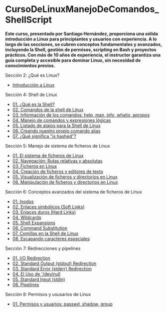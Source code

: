 # CursoDeLinuxManejoDeComandos_ShellScript

**Este curso, presentado por Santiago Hernández, proporciona una sólida introducción a Linux para principiantes y usuarios con experiencia. A lo largo de las secciones, se cubren conceptos fundamentales y avanzados, incluyendo la Shell, gestión de permisos, scripting en Bash y proyectos prácticos. Con más de 10 años de experiencia, el instructor garantiza una guía completa y accesible para dominar Linux, sin necesidad de conocimientos previos.**

Sección 2: ¿Qué es Linux?
* [Introducción a Linux](https://github.com/KIRIL13POK/CursoDeLinuxManejoDeComandos_ShellScript/blob/main/introduccionAlLinux.md)
  
Sección 4: Shell de Linux

* [01. ¿Qué es la Shell?](https://github.com/KIRIL13POK/CursoDeLinuxManejoDeComandos_ShellScript/blob/main/seccion_4_Shell/01_shell.md)
* [02. Comandos de la shell de Linux](https://github.com/KIRIL13POK/CursoDeLinuxManejoDeComandos_ShellScript/blob/main/seccion_4_Shell/02_Comandos_de_la_shell_de_Linux.md)
* [03. Información de los comandos: help, man, info, whatis, apropos](https://github.com/KIRIL13POK/CursoDeLinuxManejoDeComandos_ShellScript/blob/main/seccion_4_Shell/03_InformacionDeLosComandos_help_man_info_whatis_apropos.md)
* [04. Manejo de comandos y expresiones lógicas](https://github.com/KIRIL13POK/CursoDeLinuxManejoDeComandos_ShellScript/blob/main/seccion_4_Shell/04_ManejoDeComandosYExpresionesL%C3%B3gicas.md)
* [05. Listado de atajos para la Shell de Linux](https://github.com/KIRIL13POK/CursoDeLinuxManejoDeComandos_ShellScript/blob/main/seccion_4_Shell/05_Atajos_Shell_Linux.md)
* [ 06. Creando nuestro propio comando alias](https://github.com/KIRIL13POK/CursoDeLinuxManejoDeComandos_ShellScript/blob/main/seccion_4_Shell/06_Creando_Alias.md)
* [ 07. ¿Qué significa "is hashed"? ](https://github.com/KIRIL13POK/CursoDeLinuxManejoDeComandos_ShellScript/blob/main/seccion_4_Shell/07_Qu%C3%A9%20significa_is%20hashed.md)

Sección 5: Manejo de sistema de ficheros de Linux

* [01. El sistema de ficheros de Linux](https://github.com/KIRIL13POK/CursoDeLinuxManejoDeComandos_ShellScript/blob/main/seccion_5_Manejo_de_ficheros/01_El_sistema_de_fichero_Linux.md)
* [02.  Navegación: Rutas relativas y absolutas](https://github.com/KIRIL13POK/CursoDeLinuxManejoDeComandos_ShellScript/blob/main/seccion_5_Manejo_de_ficheros/02_Navegacion_tipo_de_rutas.md)
* [03. Ficheros en Linux ](https://github.com/KIRIL13POK/CursoDeLinuxManejoDeComandos_ShellScript/blob/main/seccion_5_Manejo_de_ficheros/03_Ficheros_en_Linux.md)
* [04. Creación de ficheros y editores de texto](https://github.com/KIRIL13POK/CursoDeLinuxManejoDeComandos_ShellScript/blob/main/seccion_5_Manejo_de_ficheros/04_Creacion_de_ficheros-Y_editores_de_texto.md)
* [05. Visualización de ficheros y directorios en Linux ](https://github.com/KIRIL13POK/CursoDeLinuxManejoDeComandos_ShellScript/blob/main/seccion_5_Manejo_de_ficheros/05_Visualizacion_de_ficheros_y_editores_de_texto.md)
* [06. Manipulación de ficheros y directorios en Linux ](https://github.com/KIRIL13POK/CursoDeLinuxManejoDeComandos_ShellScript/blob/main/seccion_5_Manejo_de_ficheros/06_Manipulacion_de_ficheros_y_directorios.md)

Sección 6: Conceptos avanzados del sistema de ficheros de Linux

* [01. Inodos](https://github.com/KIRIL13POK/CursoDeLinuxManejoDeComandos_ShellScript/blob/main/seccion_6_Conceptos_avanzados_del_sistema_de_ficheros_y_la_Shell_de_Linux/01_Inodos.md)
* [ 02. Enlaces simbólicos (Soft Links)](https://github.com/KIRIL13POK/CursoDeLinuxManejoDeComandos_ShellScript/blob/main/seccion_6_Conceptos_avanzados_del_sistema_de_ficheros_y_la_Shell_de_Linux/03_Enlaces_simbolicos_Soft_Links.md)
* [ 03.  Enlaces duros (Hard Links)](https://github.com/KIRIL13POK/CursoDeLinuxManejoDeComandos_ShellScript/blob/main/seccion_6_Conceptos_avanzados_del_sistema_de_ficheros_y_la_Shell_de_Linux/04_Enlaces_duros_Hard_Links.md)
* [04. Wildcards](https://github.com/KIRIL13POK/CursoDeLinuxManejoDeComandos_ShellScript/blob/main/seccion_6_Conceptos_avanzados_del_sistema_de_ficheros_y_la_Shell_de_Linux/06_Midcards.md)
* [05. Shell Expansions](https://github.com/KIRIL13POK/CursoDeLinuxManejoDeComandos_ShellScript/blob/main/seccion_6_Conceptos_avanzados_del_sistema_de_ficheros_y_la_Shell_de_Linux/07_Shell_Expansions.md)
* [06. Command Substitution](https://github.com/KIRIL13POK/CursoDeLinuxManejoDeComandos_ShellScript/blob/main/seccion_6_Conceptos_avanzados_del_sistema_de_ficheros_y_la_Shell_de_Linux/08_%20Command_Substitution.md)
* [07. Comillas en la Shell de Linux](https://github.com/KIRIL13POK/CursoDeLinuxManejoDeComandos_ShellScript/blob/main/seccion_6_Conceptos_avanzados_del_sistema_de_ficheros_y_la_Shell_de_Linux/09_Comillas_en_la_Shell_de_Linux.md)
* [08. Escapando caracteres especiales](https://github.com/KIRIL13POK/CursoDeLinuxManejoDeComandos_ShellScript/blob/main/seccion_6_Conceptos_avanzados_del_sistema_de_ficheros_y_la_Shell_de_Linux/10_Escapando_caracteres_especiales.md)


Sección 7: Redirecciones y pipelines

* [01. I/O Redirection](https://github.com/KIRIL13POK/CursoDeLinuxManejoDeComandos_ShellScript/blob/main/seccion_7_Redirecciones_y_pipelines/01_I_O_Redirecton.md)
* [02. Standard Output (stdout) Redirection](https://github.com/KIRIL13POK/CursoDeLinuxManejoDeComandos_ShellScript/blob/main/seccion_7_Redirecciones_y_pipelines/02_Standard_Output_Redirection.md)
* [03.  Standard Error (stderr) Redirection](https://github.com/KIRIL13POK/CursoDeLinuxManejoDeComandos_ShellScript/blob/main/seccion_7_Redirecciones_y_pipelines/03_Standard_Error_Redirection.md)
* [04. El Uso de '/dev/null](https://github.com/KIRIL13POK/CursoDeLinuxManejoDeComandos_ShellScript/blob/main/seccion_7_Redirecciones_y_pipelines/04_dev_null.md)
* [05. Standard Input (stdin) ](https://github.com/KIRIL13POK/CursoDeLinuxManejoDeComandos_ShellScript/blob/main/seccion_7_Redirecciones_y_pipelines/05_Standard_Input_Redireccion.md)
* [06. Pipelines](https://github.com/KIRIL13POK/CursoDeLinuxManejoDeComandos_ShellScript/blob/main/seccion_7_Redirecciones_y_pipelines/06_Pipelines.md)

Sección 8: Permisos y ususarios de Linux

* [01. Permisos y usuarios: passwd, shadow, group](https://github.com/KIRIL13POK/CursoDeLinuxManejoDeComandos_ShellScript/blob/main/seccion_8_Permisos_y_Usuarios_en_Linux/01_Permisos_y_usuarios.md)